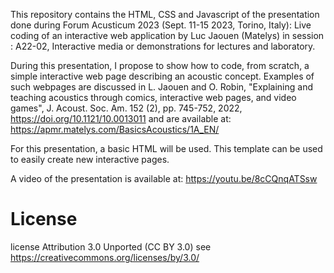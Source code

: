 This repository contains the HTML, CSS and Javascript of the presentation done during 
Forum Acusticum 2023 (Sept. 11-15 2023, Torino, Italy):
Live coding of an interactive web application by Luc Jaouen (Matelys) in session : A22-02, Interactive media or demonstrations for lectures and laboratory.


During this presentation, I propose to show how to code, from scratch, a simple interactive web page describing an acoustic concept.
Examples of such webpages are discussed in L. Jaouen and O. Robin, "Explaining and teaching acoustics through comics, interactive web pages, and video games", J. Acoust. Soc. Am. 152 (2), pp. 745-752, 2022, https://doi.org/10.1121/10.0013011
and are available at: https://apmr.matelys.com/BasicsAcoustics/1A_EN/

For this presentation, a basic HTML will be used. 
This template can be used to easily create new interactive pages.
 

A video of the presentation is available at: https://youtu.be/8cCQnqATSsw


# License
license Attribution 3.0 Unported (CC BY 3.0)
see https://creativecommons.org/licenses/by/3.0/

